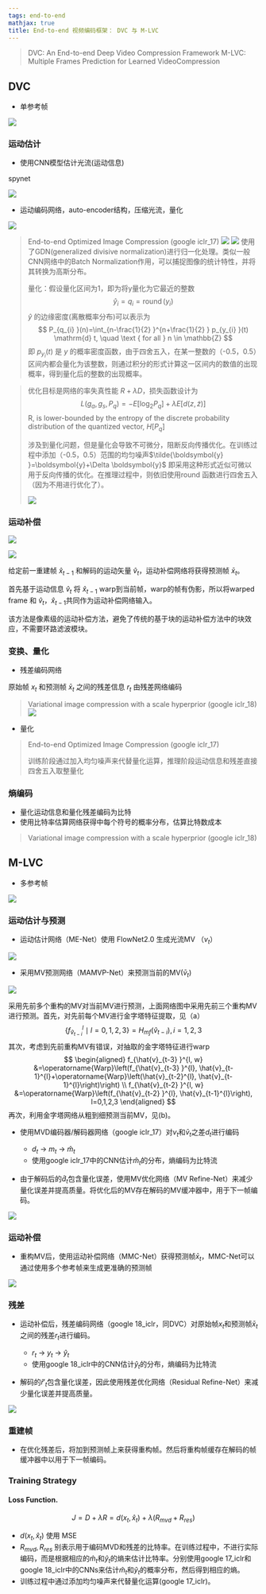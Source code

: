 ```yaml
---
tags: end-to-end
mathjax: true 
title: End-to-end 视频编码框架： DVC 与 M-LVC
---
```


> DVC: An End-to-end Deep Video Compression Framework
> M-LVC: Multiple Frames Prediction for Learned VideoCompression

<!-- more -->

## DVC

- 单参考帧

![](https://notes.sjtu.edu.cn/uploads/upload_46ff30fd95be45de8b030b6e04d8a96f.png)


### 运动估计


- 使用CNN模型估计光流(运动信息)

spynet

![](https://notes.sjtu.edu.cn/uploads/upload_9c0468d02e7397d0e6f3dc09871ecd26.png)


- 运动编码网络，auto-encoder结构，压缩光流，量化

![](https://notes.sjtu.edu.cn/uploads/upload_2de6cc62a832d95b26953a9d25a9c1d1.png)

> End-to-end Optimized Image Compression (google iclr_17)
> ![](https://notes.sjtu.edu.cn/uploads/upload_9344269049815a0ddc301862bc90b6bc.png)
> ![](https://notes.sjtu.edu.cn/uploads/upload_9bfec99932d669a2230dedf4d4fbf20e.png)
> 使用了GDN(generalized divisive normalization)进行归一化处理。类似一般CNN网络中的Batch Normalization作用，可以捕捉图像的统计特性，并将其转换为高斯分布。
> 
> 量化：假设量化区间为1，即为将y量化为它最近的整数
> $$
> \hat{y}_{i}=q_{i}=\operatorname{round}\left(y_{i}\right)
> $$
> $\hat y$ 的边缘密度(离散概率分布)可以表示为
> $$
> P_{q_{i} }(n)=\int_{n-\frac{1}{2} }^{n+\frac{1}{2} } p_{y_{i} }(t) \mathrm{d} t, \quad \text { for all } n \in \mathbb{Z}
>$$
> 即 $p_{y_i}(t)$ 是 $y$ 的概率密度函数，由于四舍五入，在某一整数的（-0.5，0.5）区间内都会量化为该整数，则通过积分的形式计算这一区间内的数值的出现概率，得到量化后的整数的出现概率。

> 优化目标是网络的率失真性能 $R+\lambda D$，损失函数设计为
> $$
>L\left(g_{a}, g_{s}, P_{q}\right)=-E\left[\log _{2} P_{q}\right]+\lambda E[d(z, \tilde{z})]
>$$
> R, is lower-bounded by the entropy of the discrete probability distribution of the quantized vector, $H [P_q]$
> 
> 涉及到量化问题，但是量化会导致不可微分，阻断反向传播优化。在训练过程中添加（-0.5，0.5）范围的均匀噪声$\tilde{\boldsymbol{y} }=\boldsymbol{y}+\Delta \boldsymbol{y}$
> 即采用这种形式近似可微以用于反向传播的优化。在推理过程中，则依旧使用round 函数进行四舍五入（因为不用进行优化了）。
> 
> ![](https://notes.sjtu.edu.cn/uploads/upload_33abb0c4538dfa3a60b30c3ed4200fd9.png)


### 运动补偿

![](https://notes.sjtu.edu.cn/uploads/upload_086a9f9ef0f9f6e3cd6cecfa2d486ba1.png)

![](https://notes.sjtu.edu.cn/uploads/upload_63e81feb7ecf9972b1a543962cddbb62.png)

给定前一重建帧 $\hat x_{t-1}$ 和解码的运动矢量  $\hat v_t$，运动补偿网络将获得预测帧 $\bar x_t$。

首先基于运动信息 $\hat v_t$ 将 $\hat x_{t-1}$ warp到当前帧，warp的帧有伪影，所以将warped frame 和 $\hat v_t$，$\hat x_{t-1}$共同作为运动补偿网络输入。

该方法是像素级的运动补偿方法，避免了传统的基于块的运动补偿方法中的块效应，不需要环路滤波模块。

### 变换、量化

- 残差编码网络

原始帧 $x_t$ 和预测帧 $\bar x_t$ 之间的残差信息 $r_t$ 由残差网络编码

>Variational image compression with a scale hyperprior (google iclr_18)
![](https://notes.sjtu.edu.cn/uploads/upload_d50ec3ca86a40a4252def91730390001.png)


- 量化

> End-to-end Optimized Image Compression (google iclr_17)
>
> 训练阶段通过加入均匀噪声来代替量化运算，推理阶段运动信息和残差直接四舍五入取整量化

### 熵编码

- 量化运动信息和量化残差编码为比特
- 使用比特率估算网络获得中每个符号的概率分布，估算比特数成本

> Variational image compression with a scale hyperprior (google iclr_18)

## M-LVC 

- 多参考帧

![](https://notes.sjtu.edu.cn/uploads/upload_988f0dfe898c62afb33b944e3a430dd4.png)

### 运动估计与预测

- 运动估计网络（ME-Net）使用 FlowNet2.0 生成光流MV （$v_t$）

![](https://notes.sjtu.edu.cn/uploads/upload_2b161a3a6260e3c4c4db1eac99068a7c.png)

- 采用MV预测网络（MAMVP-Net）来预测当前的MV($\bar v_t$)

![](https://notes.sjtu.edu.cn/uploads/upload_e276dfa8ed49aa9ed1055da91e0f9bc7.png)

采用先前多个重构的MV对当前MV进行预测，上面网络图中采用先前三个重构MV进行预测。首先，对先前每个MV进行金字塔特征提取，见（a）
$$
\left\{f_{\hat{v}_{t-i} }^{l} \mid l=0,1,2,3\right\}=H_{m f}\left(\hat{v}_{t-i}\right), i=1,2,3
$$
其次，考虑到先前重构MV有错误，对抽取的金字塔特征进行warp
$$
\begin{aligned}
f_{\hat{v}_{t-3} }^{l, w} &=\operatorname{Warp}\left(f_{\hat{v}_{t-3} }^{l}, \hat{v}_{t-1}^{l}+\operatorname{Warp}\left(\hat{v}_{t-2}^{l}, \hat{v}_{t-1}^{l}\right)\right) \\
f_{\hat{v}_{t-2} }^{l, w} &=\operatorname{Warp}\left(f_{\hat{v}_{t-2} }^{l}, \hat{v}_{t-1}^{l}\right), l=0,1,2,3
\end{aligned}
$$
再次，利用金字塔网络从粗到细预测当前MV，见(b)。

- 使用MVD编码器/解码器网络（google iclr_17）对$v_t$和$\bar v_t$之差$d_t$进行编码
    - $d_t$ -> $m_t$ -> $\hat m_t$
    - 使用google iclr_17中的CNN估计$\hat m_t$的分布，熵编码为比特流
    
- 由于解码后的$\hat{d}_t$包含量化误差，使用MV优化网络（MV Refine-Net）来减少量化误差并提高质量。将优化后的MV存在解码的MV缓冲器中，用于下一帧编码。

![](https://notes.sjtu.edu.cn/uploads/upload_b1d75a450aed0ed8e9cc32f087df4f50.png)


### 运动补偿

- 重构MV后，使用运动补偿网络（MMC-Net）获得预测帧$\bar x_t$，MMC-Net可以通过使用多个参考帧来生成更准确的预测帧

![](https://notes.sjtu.edu.cn/uploads/upload_229eb93048d2fae3843cde7a28df12c1.png)


### 残差

- 运动补偿后，残差编码网络（google 18_iclr，同DVC）对原始帧$x_t$和预测帧$\bar{x}_t$之间的残差$r_t$进行编码。
    - $r_t$ -> $y_t$ -> $\hat y_t$
    - 使用google 18_iclr中的CNN估计$\hat y_t$的分布，熵编码为比特流
    
- 解码的$\hat{r}'_t$包含量化误差，因此使用残差优化网络（Residual Refine-Net）来减少量化误差并提高质量。

![](https://notes.sjtu.edu.cn/uploads/upload_b771cb5e9d315bc82af335dc4b7c0874.png)



### 重建帧

- 在优化残差后，将加到预测帧上来获得重构帧。然后将重构帧缓存在解码的帧缓冲器中以用于下一帧编码。

### Training Strategy

#### Loss Function.
$$
J=D+\lambda R=d\left(x_{t}, \hat{x}_{t}\right)+\lambda\left(R_{m v d}+R_{r e s}\right)
$$

- $d(x_{t}, \hat{x}_{t})$ 使用 MSE
- $R_{m v d}, R_{r e s}$ 别表示用于编码MVD和残差的比特率。在训练过程中，不进行实际编码，而是根据相应的$\hat{m}_t$和$\hat{y}_t$的熵来估计比特率。分别使用google 17_iclr和google 18_iclr中的CNNs来估计$\hat{m}_t$和$\hat{y}_t$的概率分布，然后得到相应的熵。
- 训练过程中通过添加均匀噪声来代替量化运算(google 17_iclr)。















